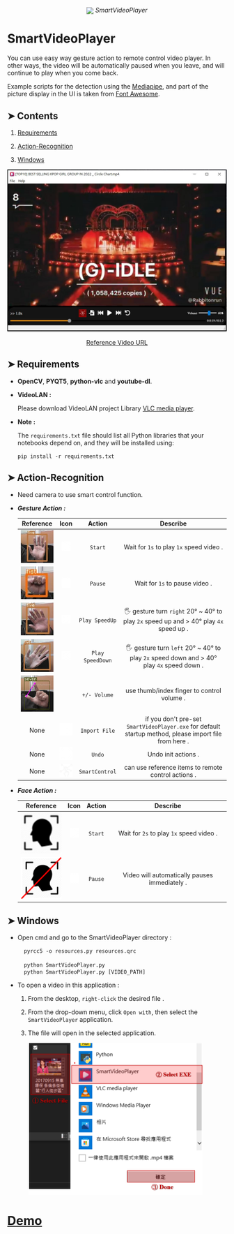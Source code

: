 <p align="center">
  <img align="center" src="SmartVideoPlayer.ico">
  <em size="10" color="#5555cc" face="serif">SmartVideoPlayer</em><br>
</p>

# SmartVideoPlayer

You can use easy way gesture action to remote control video player. In other ways, the video will be automatically paused when you leave, and will continue to play when you come back. 

Example scripts for the detection using the [Mediapipe](https://github.com/google/mediapipe), and part of the picture display in the UI is taken from [Font Awesome](https://fontawesome.com).

## ➤ Contents
1) [Requirements](#Requirements)

2) [Action-Recognition](#Action-Recognition)

3) [Windows](#Windows)

<p align="center">
    <img src="temp/demo/GUI.JPG" width=600px>
</p>
<p align="center">
    <a href="{https://www.youtube.com/watch?v=FwhnuyOf8ms&ab_channel=%E6%9F%8F%E5%B0%BCBunny}" title="Link Title">Reference Video URL</a>
</p>

## ➤ Requirements

* **OpenCV**, **PYQT5**, **python-vlc** and **youtube-dl**. 
* **VideoLAN :**

    Please download VideoLAN project Library [VLC media player](https://download.cnet.com/developer/videolan/i-6197208/).
* **Note :**

    The `requirements.txt` file should list all Python libraries that your notebooks
    depend on, and they will be installed using:

    ```
    pip install -r requirements.txt
    ```

## ➤ Action-Recognition
* Need camera to use smart control function.

* ***Gesture Action :***

    |  Reference | Icon | Action |     Describe      |
    |:-----------:|:-------:|:-------:|:---------------------------:|
    | [<img src="temp/demo/start.JPG" width=100px>](temp/demo/) | [<img src="assets/play.png" width=20px>](assets/) | `Start` | Wait for `1s` to play `1x` speed video . |
    | [<img src="temp/demo/pause.JPG" width=100px>](temp/demo/) | [<img src="assets/pause.png" width=20px>](assets/) | `Pause` | Wait for `1s` to pause video . |
    | [<img src="temp/demo/incr_play_speed.JPG" width=100px>](temp/demo/) | [<img src="assets/fast-forward.png" width=20px>](assets/) | `Play SpeedUp` | 🖐 gesture turn `right` 20° ~ 40° to play `2x` speed up and  > 40° play `4x` speed up . |
    | [<img src="temp/demo/decr_play_speed.JPG" width=100px>](temp/demo/) | [<img src="assets/fast-backward.png" width=20px>](assets/) | `Play SpeedDown` | 🖐 gesture turn `left` 20° ~ 40° to play `2x` speed down and  > 40° play `4x` speed down . |
    | [<img src="temp/demo/adjust_volume.gif" width=100px>](temp/demo/) |  | `+/- Volume` | use thumb/index finger to control volume . |
    | None | [<img src="assets/file-import.png" width=30px>](assets/) | `Import File` | if you don't pre-set `SmartVideoPlayer.exe` for default startup method, please import file from here . |
    | None | [<img src="assets/undo.png" width=30px>](assets/) | `Undo` | Undo init actions . |
    | None | [<img src="assets/control-center.png" width=30px>](assets/) | `SmartControl` | can use reference items to remote control actions . |

* ***Face Action :***

    |  Reference | Icon | Action |     Describe      |
    |:-----------:|:-------:|:-------:|:---------------------------:|
    [<img src="assets/Face.png" width=100px>](assets/) | [<img src="assets/play.png" width=20px>](assets/) | `Start` | Wait for `2s` to play `1x` speed video . |
    | [<img src="assets/NoFace.png" width=100px>](temp/demo/) | [<img src="assets/pause.png" width=20px>](assets/) | `Pause` | Video will automatically pauses immediately . |


## ➤ Windows
* Open cmd and go to the SmartVideoPlayer directory :

        pyrcc5 -o resources.py resources.qrc

        python SmartVideoPlayer.py
        python SmartVideoPlayer.py [VIDEO_PATH]
        

* To open a video in this application :
    1) From the desktop, `right-click` the desired file .

    2) From the drop-down menu, click `Open with`, then select the `SmartVideoPlayer` application.

    3) The file will open in the selected application.

        <img src="temp/demo/open_in_file.png" width=400px>


# [Demo]()

